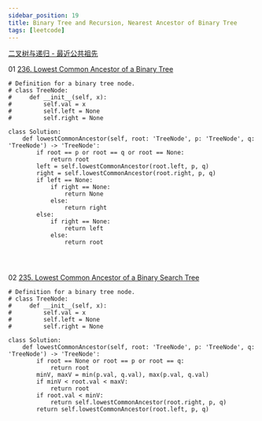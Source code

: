 ```yaml
---
sidebar_position: 19
title: Binary Tree and Recursion, Nearest Ancestor of Binary Tree
tags: [leetcode]
---
```



[二叉树与递归 - 最近公共祖先](https://www.bilibili.com/video/BV1W44y1Z7AR/)

01 [236. Lowest Common Ancestor of a Binary Tree](https://leetcode.cn/problems/lowest-common-ancestor-of-a-binary-tree/)

```
# Definition for a binary tree node.
# class TreeNode:
#     def __init__(self, x):
#         self.val = x
#         self.left = None
#         self.right = None

class Solution:
    def lowestCommonAncestor(self, root: 'TreeNode', p: 'TreeNode', q: 'TreeNode') -> 'TreeNode':
        if root == p or root == q or root == None:
            return root
        left = self.lowestCommonAncestor(root.left, p, q)
        right = self.lowestCommonAncestor(root.right, p, q)
        if left == None:
            if right == None:
                return None
            else:
                return right
        else:
            if right == None:
                return left
            else:
                return root


        
```



02 [235. Lowest Common Ancestor of a Binary Search Tree](https://leetcode.cn/problems/lowest-common-ancestor-of-a-binary-search-tree/)

```
# Definition for a binary tree node.
# class TreeNode:
#     def __init__(self, x):
#         self.val = x
#         self.left = None
#         self.right = None

class Solution:
    def lowestCommonAncestor(self, root: 'TreeNode', p: 'TreeNode', q: 'TreeNode') -> 'TreeNode':
        if root == None or root == p or root == q:
            return root
        minV, maxV = min(p.val, q.val), max(p.val, q.val)
        if minV < root.val < maxV:
            return root
        if root.val < minV:
            return self.lowestCommonAncestor(root.right, p, q)
        return self.lowestCommonAncestor(root.left, p, q)
        
```

